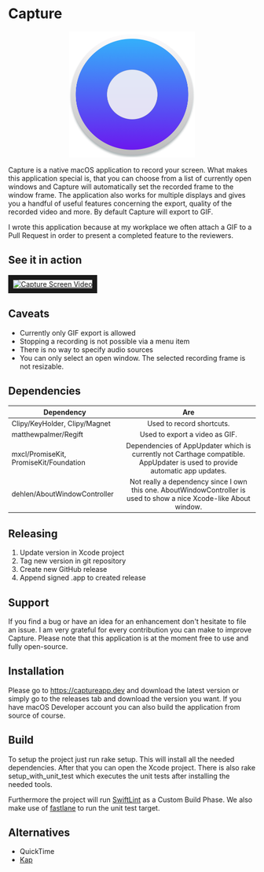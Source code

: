 # Capture
<p align="center">
   <img width="256" height="256" src="./icon.png">
</p>

Capture is a native macOS application to record your screen. What makes this application special is, that you can choose from a list of currently open windows and Capture will automatically set the recorded frame to the window frame. The application also works for multiple displays and gives you a handful of useful features concerning the export, quality of the recorded video and more. By default Capture will export to GIF. 

I wrote this application because at my workplace we often attach a GIF to a Pull Request in order to present a completed feature to the reviewers.

## See it in action
<a href="https://captureapp.dev/static/captureapp.mp4" target="_blank"><img src="https://captureapp.dev/static/captureapp.png" 
alt="Capture Screen Video" width="480" border="10" /></a>

## Caveats
- Currently only GIF export is allowed
- Stopping a recording is not possible via a menu item
- There is no way to specify audio sources
- You can only select an open window. The selected recording frame is not resizable.

## Dependencies

| Dependency    | Are           |
| ------------- |:-------------:|
| Clipy/KeyHolder, Clipy/Magnet | Used to record shortcuts. |
| matthewpalmer/Regift     | Used to export a video as GIF. |
| mxcl/PromiseKit, PromiseKit/Foundation | Dependencies of AppUpdater which is currently not Carthage compatible. AppUpdater is used to provide automatic app updates. |
| dehlen/AboutWindowController | Not really a dependency since I own this one. AboutWindowController is used to show a nice Xcode-like About window. |

## Releasing
1. Update version in Xcode project
2. Tag new version in git repository
3. Create new GitHub release
4. Append signed .app to created release

## Support
If you find a bug or have an idea for an enhancement don't hesitate to file an issue. I am very grateful for every contribution you can make to improve Capture. Please note that this application is at the moment free to use and fully open-source.

## Installation
Please go to https://captureapp.dev and download the latest version or simply go to the releases tab and download the version you want. If you have macOS Developer account you can also build the application from source of course.

## Build
To setup the project just run rake setup. This will install all the needed dependencies. After that you can open the Xcode project. There is also rake setup_with_unit_test which executes the unit tests after installing the needed tools. 

Furthermore the project will run [SwiftLint](https://github.com/realm/SwiftLint) as a Custom Build Phase. We also make use of [fastlane](https://fastlane.tools) to run the unit test target.

## Alternatives
- QuickTime
- [Kap](https://getkap.co)
